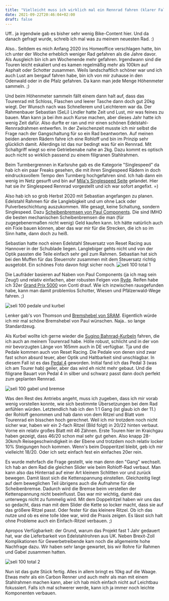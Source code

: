 ```yaml
---
title: "Vielleicht muss ich wirklich mal ein Rennrad fahren (klarer Fall von n+1)"
date: 2021-09-22T20:46:04+02:00
draft: false
---
```

Uff.. ja irgendwie gab es bisher sehr wenig Bike-Content hier. Und da danach gefragt wurde, schreib ich mal was zu meinem neuesten Rad. :)

Also.. Seitdem es mich Anfang 2020 ins Homeoffice verschlagen hatte, bin ich unter der Woche erheblich weniger Rad gefahren als die Jahre davor. Als Ausgleich bin ich am Wochenende mehr gefahren. Irgendwann sind die Touren leicht eskaliert und es kamen regelmäßig mehr als 100km auf Asphalt oder Schotter zusammen. Weils landschaftlich schöner war und ich auch Lust am bergauf fahren habe, bin ich von mir zuhause in den Odenwald oder in die Pfalz gefahren. Da kann man jede Menge Höhenmeter sammeln. ;)

Und beim Höhenmeter sammeln fällt einem dann halt auf, dass das Tourenrad mit Schloss, Flaschen und leerer Tasche dann doch gut 20kg wiegt. Der Wunsch nach was Schnellerem und Leichterem war da. Der Rahmenbauer Sebastian (SeLi) Lindler hatte Zeit und Lust, mir was feines zu bauen. Man kann ja bei ihm auch Kurse machen, aber dieses Jahr hatte ich wenig Zeit dafür. Also durfte er ran und mir einen schönen Edelstahl-Rennradrahmen entwerfen. In der Zwischenzeit musste ich mir selbst die Frage nach der Gangschaltung für so ein Rad beantworten. Auf meinen beiden anderen Rädern fahre ich eine Rohloff und bin im Prinzip sehr glücklich damit. Allerdings ist das nur bedingt was für ein Rennrad. Mit Schaltgriff wiegt so eine Getriebenabe nahe an 2kg. Dazu kommt es optisch auch nicht so wirklich passend zu einem filigranen Stahlrahmen.

Beim Turmbergrennen in Karlsruhe gab es die Kategorie "Singlespeed" da hab ich ein paar Freaks gesehen, die mit ihren Singlespeed Rädern in doch eindrucksvollem Tempo den Turmberg hochgefahren sind. Ich hab dann ein wenig im Netz gesurft und bin auf [Mila's Singlespeed Seite](https://singlespeed.blauerberg.de/ride/road/) gelandet. Hier hat sie ihr Singlespeed Rennrad vorgestellt und ich war sofort angefixt. =)

Also hab ich so grob Herbst 2020 mit Sebastian angefangen zu planen. Edelstahl Rahmen für die Langlebigkeit und um ohne Lack oder Pulverbeschichtung auszukommen. Wie gesagt, keine Schaltung, sondern Singlespeed. Dazu [Scheibenbremsen von Paul Components](https://www.paulcomp.com/shop/components/brakes/disc-brakes/i-s-klamper/). Die sind IMHO die besten mechanischen Scheibenbremsen die man (für zugegebenermaßen nicht wenig) Geld kaufen kann. Ich hätte natürlich auch ein Fixie bauen können, aber das war mir für die Strecken, die ich so im Sinn hatte, dann doch zu heiß.

Sebastian hatte noch einen Edelstahl Steuersatz von Reset Racing aus Hannover in der Schublade liegen. Langlebiger gehts nicht und von der Optik passten die Teile einfach sehr geil zum Rahmen. Sebastian hat sich bei den Muffen für das Steuerrohr zusammen mit dem Steuersatz richtig ausgetobt. Ein schönes Foto davon folgt sicher noch.
![seli 100 total 1](/bike/IMG_1076.jpg)

Die Laufräder basieren auf Naben von Paul Components (ja ich mag sein Zeug!) und relativ einfachen, aber robusten Felgen von [Ryde](https://www.ryde.nl). Reifen habe ich 32er [Grand Prix 5000](https://www.continental-reifen.de/fahrrad/reifen/rennrad/grand-prix-5000) von Conti drauf. Wie ich inzwischen rausgefunden habe, kann man damit problemlos Schotter, Wiesen und Pfälzerwald-Wege fahren. ;)

![seli 100 pedale und kurbel](/bike/IMG_1088.jpg)

Lenker gab's von Thomson und [Bremshebel von SRAM](https://www.sram.com/en/sram/models/bl-500-road-a1). Eigentlich würde ich mir mal schöne Bremshebel von Paul wünschen. Naja.. so lange Standardzeug.

Als Kurbel wollte ich gerne wieder die [Sugino Bahnrad-Kurbeln](https://www.suginoltd.co.jp/us/products/track/rd_fixie-cog.html#pnH4RD4Messenger) fahren, die ich auch an meinem Tourenrad habe. Hölle robust, schlicht und in der von mir bevorzugten Länge von 165mm auch in DE verfügbar. Tja und die Pedale kommen auch von Reset Racing. Die Pedale von denen sind zwar fast schon absurd teuer, aber Optik und Haltbarkeit sind unschlagbar. In diesem Fall ist es das [Pedal 4](https://reset-racing.de/product/pedal4/) geworden. Initial fand ich das Pedal 3 (was ich am Tourer hab) geiler, aber das wird eh nicht mehr gebaut. Und die filigrane Bauart von Pedal 4 in silber und schwarz passt dann doch perfekt zum geplanten Rennrad.

![seli 100 gabel und bremse](/bike/IMG_1086.jpg)

Was den Rest des Antriebs angeht, muss ich zugeben, dass ich mir vorab wenig vorstellen konnte, wie sich bestimmte Übersetzungen bei dem Rad anfühlen würden. Letztendlich hab ich den 1:1 Gang (ist glaub ich der 11.) der Rohloff genommen und hab dann von dem Ritzel und Blatt vom Tourenrad ein bisschen hoch gerechnet. Weil ich mir trotzdem noch nicht sicher war, haben wir ein 2-fach Ritzel (Bild folgt) in 20/22 hinten verbaut. Vorne ein relativ großes Blatt mit 46 Zähnen. Erste Touren hier im Kraichgau haben gezeigt, dass 46/20 schon mal sehr gut gehen. Also knapp 28-30km/h Reisegeschwindigkeit in der Ebene und trotzdem noch relativ locker 10% Steigungen hoch kommen. Wenn's beim Dopperitzel bleibt, geb ich mir vielleicht 18/20. Oder ich setz einfach fest ein einfaches 20er rein.

Es wurde mehrfach die Frage gestellt, wie man denn den "Gang" wechselt. Ich hab an dem Rad die gleichen Slider wie beim Rohloff-Rad verbaut. Man kann also das Hinterrad auf einer Art kleinem Schlitten vor und zurück bewegen. Damit lässt sich die Kettenspannung einstellen. Gleichzeitig liegt auf dem beweglichen Teil übrigens auch die Aufnahme für die Scheibenbremse. Dadurch wird die Bremse beim verstellen der Kettenspannung nicht beeinflusst. Das war mir wichtig, damit das unterwegs nicht zu fummelig wird. Mit dem Doppelritzel haben wir uns das so gedacht, dass man mit dem Slider die Kette so locker macht, dass sie auf das größere Ritzel passt. Oder fester für das kleinere Ritzel. Ob ich das nutze und ob es eine tolle Idee war, wird die Praxis zeigen. Es lässt sich halt ohne Probleme auch ein Einfach-Ritzel verbauen. ;)

Apropos Verfügbarkeit: der Grund, warum das Projekt fast 1 Jahr gedauert hat, war die Lieferbarkeit von Edelstahlrohren aus UK. Neben Brexit-Zoll Komplikationen für Gewerbetreibende kam noch die allgemeinte hohe Nachfrage dazu. Wir haben sehr lange gewartet, bis wir Rohre für Rahmen und Gabel zusammen hatten.

![seli 100 total 2](/bike/IMG_1077.jpg)

Nun ist das gute Stück fertig. Alles in allem bringt es 10kg auf die Waage. Etwas mehr als ein Carbon Renner und auch mehr als man mit einem Stahlrahmen machen kann, aber ich hab mich einfach nicht auf Leichtbau fokussiert. Falls ich mal schwerer werde, kann ich ja immer noch leichte Komponenten verbauen.